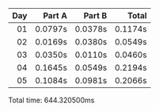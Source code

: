 | Day |  Part A |  Part B |   Total |
|---:|--------:|--------:|--------:|
| 01 | 0.0797s | 0.0378s | 0.1174s |
| 02 | 0.0169s | 0.0380s | 0.0549s |
| 03 | 0.0350s | 0.0110s | 0.0460s |
| 04 | 0.1645s | 0.0549s | 0.2194s |
| 05 | 0.1084s | 0.0981s | 0.2066s |


Total time: 644.320500ms
